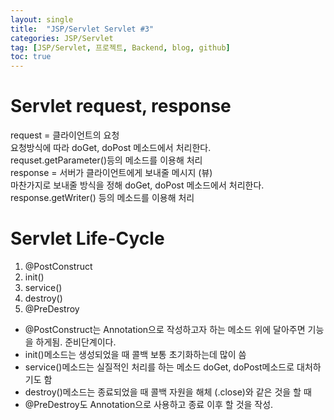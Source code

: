 ```yaml
---
layout: single
title:  "JSP/Servlet Servlet #3"
categories: JSP/Servlet
tag: [JSP/Servlet, 프로젝트, Backend, blog, github]
toc: true
---
```


# Servlet request, response
request = 클라이언트의 요청<br>
요청방식에 따라 doGet, doPost 메소드에서 처리한다.<br>
requset.getParameter()등의 메소드를 이용해 처리<br>
response = 서버가 클라이언트에게 보내줄 메시지 (뷰)<br>
마찬가지로 보내줄 방식을 정해 doGet, doPost 메소드에서 처리한다.<br>
response.getWriter() 등의 메소드를 이용해 처리<br>

# Servlet Life-Cycle
1. @PostConstruct
2. init()
3. service()
4. destroy()
5. @PreDestroy

- @PostConstruct는 Annotation으로 작성하고자 하는 메소드 위에 달아주면 기능을 하게됨.
준비단계이다.
- init()메소드는 생성되었을 때 콜백 보통 초기화하는데 많이 씀
- service()메소드는 실질적인 처리를 하는 메소드 doGet, doPost메소드로 대처하기도 함
- destroy()메소드는 종료되었을 때 콜백 자원을 해체 (.close)와 같은 것을 할 때
- @PreDestroy도 Annotation으로 사용하고 종료 이후 할 것을 작성.
